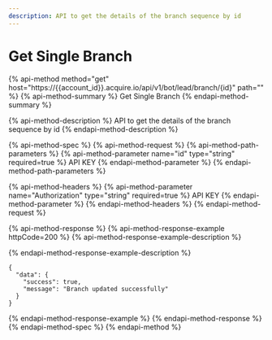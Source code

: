 ```yaml
---
description: API to get the details of the branch sequence by id
---
```


# Get Single Branch

{% api-method method="get" host="https://{{account\_id}}.acquire.io/api/v1/bot/lead/branch/{id}" path="" %}
{% api-method-summary %}
Get Single Branch
{% endapi-method-summary %}

{% api-method-description %}
API to get the details of the branch sequence by id
{% endapi-method-description %}

{% api-method-spec %}
{% api-method-request %}
{% api-method-path-parameters %}
{% api-method-parameter name="id" type="string" required=true %}
API KEY
{% endapi-method-parameter %}
{% endapi-method-path-parameters %}

{% api-method-headers %}
{% api-method-parameter name="Authorization" type="string" required=true %}
API KEY
{% endapi-method-parameter %}
{% endapi-method-headers %}
{% endapi-method-request %}

{% api-method-response %}
{% api-method-response-example httpCode=200 %}
{% api-method-response-example-description %}

{% endapi-method-response-example-description %}

```
{
  "data": {
    "success": true,
    "message": "Branch updated successfully"
  }
}

```
{% endapi-method-response-example %}
{% endapi-method-response %}
{% endapi-method-spec %}
{% endapi-method %}

